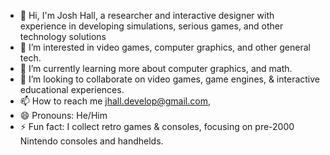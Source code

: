 - 👋 Hi, I'm Josh Hall, a researcher and interactive designer with experience in developing simulations, serious games, and other technology solutions
- 👀 I’m interested in video games, computer graphics, and other general tech.
- 🌱 I’m currently learning more about computer graphics, and math.
- 💞️ I’m looking to collaborate on video games, game engines, & interactive educational experiences.
- 📫 How to reach me jhall.develop@gmail.com, 
- 😄 Pronouns: He/Him
- ⚡ Fun fact: I collect retro games & consoles, focusing on pre-2000 Nintendo consoles and handhelds.

<!---
jhallDevelop/jhallDevelop is a ✨ special ✨ repository because its `README.md` (this file) appears on your GitHub profile.
You can click the Preview link to take a look at your changes.
--->
